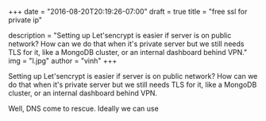+++
date = "2016-08-20T20:19:26-07:00"
draft = true
title = "free ssl for private ip"

description = "Setting up Let'sencrypt is easier if server is on public network? How can we do that when it's private server but we still needs TLS for it, like a MongoDB cluster, or an internal dashboard behind VPN."
img = "l.jpg"
author = "vinh"
+++

Setting up Let'sencrypt is easier if server is on public network? How
can we do that when it's private server but we still needs TLS for it,
like a MongoDB cluster, or an internal dashboard behind VPN.

Well, DNS come to rescue. Ideally we can use 
